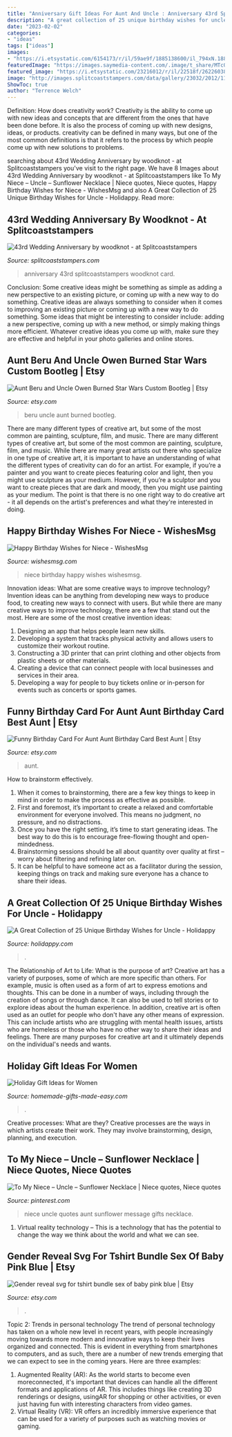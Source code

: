 ```yaml
---
title: "Anniversary Gift Ideas For Aunt And Uncle : Anniversary 43rd Splitcoaststampers Woodknot Card"
description: "A great collection of 25 unique birthday wishes for uncle"
date: "2023-02-02"
categories:
- "ideas"
tags: ["ideas"]
images:
- "https://i.etsystatic.com/6154173/r/il/59ae9f/1885138600/il_794xN.1885138600_7ccs.jpg"
featuredImage: "https://images.saymedia-content.com/.image/t_share/MTc0MjcwNTM2MjUwMDQxODUy/birthday-wishes-for-uncle.png"
featured_image: "https://i.etsystatic.com/23216012/r/il/22518f/2622603880/il_fullxfull.2622603880_bqis.jpg"
image: "http://images.splitcoaststampers.com/data/gallery/23032/2012/11/20/12_11_43rd_Anniversary_by_woodknot.JPG"
ShowToc: true
author: "Terrence Welch"
---
```



Definition: How does creativity work?
Creativity is the ability to come up with new ideas and concepts that are different from the ones that have been done before. It is also the process of coming up with new designs, ideas, or products. creativity can be defined in many ways, but one of the most common definitions is that it refers to the process by which people come up with new solutions to problems.

	

		
searching about 43rd Wedding Anniversary by woodknot - at Splitcoaststampers you've visit to the right page. We have 8 Images about 43rd Wedding Anniversary by woodknot - at Splitcoaststampers like To My Niece – Uncle – Sunflower Necklace | Niece quotes, Niece quotes, Happy Birthday Wishes for Niece - WishesMsg and also A Great Collection of 25 Unique Birthday Wishes for Uncle - Holidappy. Read more:
		
    
## 43rd Wedding Anniversary By Woodknot - At Splitcoaststampers

<img loading=lazy src="http://images.splitcoaststampers.com/data/gallery/23032/2012/11/20/12_11_43rd_Anniversary_by_woodknot.JPG" onerror="this.onerror=null;this.src='https://tse2.mm.bing.net/th?id=OIP.yByPkH_cg7KbhVI5WvRqlwHaF4&amp;pid=15.1';" alt="43rd Wedding Anniversary by woodknot - at Splitcoaststampers">

_Source: splitcoaststampers.com_

>anniversary 43rd splitcoaststampers woodknot card. 

	

Conclusion: Some creative ideas might be something as simple as adding a new perspective to an existing picture, or coming up with a new way to do something.
Creative ideas are always something to consider when it comes to improving an existing picture or coming up with a new way to do something. Some ideas that might be interesting to consider include: adding a new perspective, coming up with a new method, or simply making things more efficient. Whatever creative ideas you come up with, make sure they are effective and helpful in your photo galleries and online stores.

    
## Aunt Beru And Uncle Owen Burned Star Wars Custom Bootleg | Etsy

<img loading=lazy src="https://i.etsystatic.com/6154173/r/il/59ae9f/1885138600/il_794xN.1885138600_7ccs.jpg" onerror="this.onerror=null;this.src='https://tse4.mm.bing.net/th?id=OIP.6wQS64BMYJHqSr9wWbY6pQHaJ4&amp;pid=15.1';" alt="Aunt Beru and Uncle Owen Burned Star Wars Custom Bootleg | Etsy">

_Source: etsy.com_

>beru uncle aunt burned bootleg. 

	

There are many different types of creative art, but some of the most common are painting, sculpture, film, and music.
There are many different types of creative art, but some of the most common are painting, sculpture, film, and music. While there are many great artists out there who specialize in one type of creative art, it is important to have an understanding of what the different types of creativity can do for an artist. For example, if you’re a painter and you want to create pieces featuring color and light, then you might use sculpture as your medium. However, if you’re a sculptor and you want to create pieces that are dark and moody, then you might use painting as your medium. The point is that there is no one right way to do creative art - it all depends on the artist's preferences and what they're interested in doing.

    
## Happy Birthday Wishes For Niece - WishesMsg

<img loading=lazy src="https://www.wishesmsg.com/wp-content/uploads/Happy-Birthday-Niece.jpg" onerror="this.onerror=null;this.src='https://tse4.mm.bing.net/th?id=OIP.iukGnEyTNUY7gjsv8rAjGQHaER&amp;pid=15.1';" alt="Happy Birthday Wishes for Niece - WishesMsg">

_Source: wishesmsg.com_

>niece birthday happy wishes wishesmsg. 

	

Innovation ideas: What are some creative ways to improve technology?
Invention ideas can be anything from developing new ways to produce food, to creating new ways to connect with users. But while there are many creative ways to improve technology, there are a few that stand out the most. Here are some of the most creative invention ideas:
1. Designing an app that helps people learn new skills.
2. Developing a system that tracks physical activity and allows users to customize their workout routine.
3. Constructing a 3D printer that can print clothing and other objects from plastic sheets or other materials.
4. Creating a device that can connect people with local businesses and services in their area.
5. Developing a way for people to buy tickets online or in-person for events such as concerts or sports games.

    
## Funny Birthday Card For Aunt Aunt Birthday Card Best Aunt | Etsy

<img loading=lazy src="https://i.etsystatic.com/23216012/r/il/22518f/2622603880/il_fullxfull.2622603880_bqis.jpg" onerror="this.onerror=null;this.src='https://tse1.mm.bing.net/th?id=OIP.KlTtTsCDNjeuuDVarPGZFwHaF7&amp;pid=15.1';" alt="Funny Birthday Card For Aunt Aunt Birthday Card Best Aunt | Etsy">

_Source: etsy.com_

>aunt. 

	

How to brainstorm effectively.
1. When it comes to brainstorming, there are a few key things to keep in mind in order to make the process as effective as possible. 
2. First and foremost, it’s important to create a relaxed and comfortable environment for everyone involved. This means no judgment, no pressure, and no distractions. 
3. Once you have the right setting, it’s time to start generating ideas. The best way to do this is to encourage free-flowing thought and open-mindedness. 
4. Brainstorming sessions should be all about quantity over quality at first – worry about filtering and refining later on. 
5. It can be helpful to have someone act as a facilitator during the session, keeping things on track and making sure everyone has a chance to share their ideas. 

    
## A Great Collection Of 25 Unique Birthday Wishes For Uncle - Holidappy

<img loading=lazy src="https://images.saymedia-content.com/.image/t_share/MTc0MjcwNTM2MjUwMDQxODUy/birthday-wishes-for-uncle.png" onerror="this.onerror=null;this.src='https://tse1.mm.bing.net/th?id=OIP.qFRTVynT076sMy35-avzlAHaDj&amp;pid=15.1';" alt="A Great Collection of 25 Unique Birthday Wishes for Uncle - Holidappy">

_Source: holidappy.com_

>. 

	

The Relationship of Art to Life: What is the purpose of art?
Creative art has a variety of purposes, some of which are more specific than others. For example, music is often used as a form of art to express emotions and thoughts. This can be done in a number of ways, including through the creation of songs or through dance. It can also be used to tell stories or to explore ideas about the human experience. In addition, creative art is often used as an outlet for people who don't have any other means of expression. This can include artists who are struggling with mental health issues, artists who are homeless or those who have no other way to share their ideas and feelings. There are many purposes for creative art and it ultimately depends on the individual's needs and wants.

    
## Holiday Gift Ideas For Women

<img loading=lazy src="https://www.homemade-gifts-made-easy.com/image-files/how-to-make-a-book-800x474.jpg" onerror="this.onerror=null;this.src='https://tse3.mm.bing.net/th?id=OIP.TvS2laXvwE-a0rtD5rSB1gHaEY&amp;pid=15.1';" alt="Holiday Gift Ideas for Women">

_Source: homemade-gifts-made-easy.com_

>. 

	

Creative processes: What are they?
Creative processes are the ways in which artists create their work. They may involve brainstorming, design, planning, and execution.

    
## To My Niece – Uncle – Sunflower Necklace | Niece Quotes, Niece Quotes

<img loading=lazy src="https://i.pinimg.com/736x/09/9d/f6/099df6d2ef461e6cda2c3f78fbd955b7.jpg" onerror="this.onerror=null;this.src='https://tse4.mm.bing.net/th?id=OIP.nmgpkmfOB1mB3GVp9CIlqgHaHa&amp;pid=15.1';" alt="To My Niece – Uncle – Sunflower Necklace | Niece quotes, Niece quotes">

_Source: pinterest.com_

>niece uncle quotes aunt sunflower message gifts necklace. 

	

1. Virtual reality technology – This is a technology that has the potential to change the way we think about the world and what we can see.

    
## Gender Reveal Svg For Tshirt Bundle Sex Of Baby Pink Blue | Etsy

<img loading=lazy src="https://i.etsystatic.com/19059608/r/il/ee06a9/1882519386/il_794xN.1882519386_ev22.jpg" onerror="this.onerror=null;this.src='https://tse2.mm.bing.net/th?id=OIP.XE6PdppYu_zRxMYwMLUdewHaFw&amp;pid=15.1';" alt="Gender reveal svg for tshirt bundle sex of baby pink blue | Etsy">

_Source: etsy.com_

>. 

	

Topic 2: Trends in personal technology
The trend of personal technology has taken on a whole new level in recent years, with people increasingly moving towards more modern and innovative ways to keep their lives organized and connected. This is evident in everything from smartphones to computers, and as such, there are a number of new trends emerging that we can expect to see in the coming years. Here are three examples: 
1) Augmented Reality (AR): As the world starts to become even moreconnected, it's important that devices can handle all the different formats and applications of AR. This includes things like creating 3D renderings or designs, usingAR for shopping or other activities, or even just having fun with interesting characters from video games. 
2) Virtual Reality (VR): VR offers an incredibly immersive experience that can be used for a variety of purposes such as watching movies or gaming.

